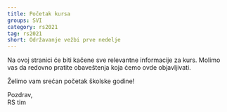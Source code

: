 ```yaml
---
title: Početak kursa
groups: SVI
category: rs2021
tag: rs2021
short: Održavanje vežbi prve nedelje
---
```


Na ovoj stranici će biti kačene sve relevantne informacije za kurs.
Molimo vas da redovno pratite obaveštenja koja ćemo ovde objavljivati.

Želimo vam srećan početak školske godine!

Pozdrav,<br>
RS tim
